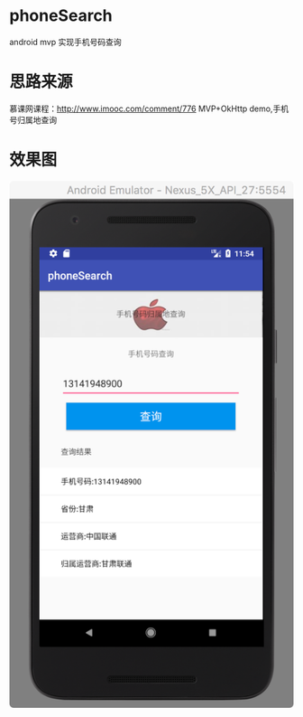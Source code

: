 # phoneSearch
android mvp 实现手机号码查询

# 思路来源
慕课网课程：http://www.imooc.com/comment/776
MVP+OkHttp demo,手机号归属地查询

# 效果图
![Alt text](https://raw.githubusercontent.com/coolsnow77/phoneSearch/master/Screenshots/phoneSearch.png)
